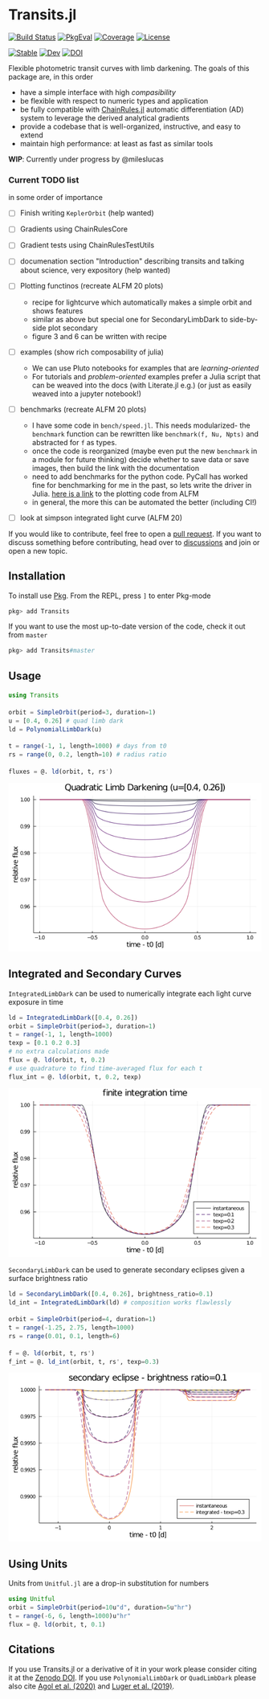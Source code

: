 # Transits.jl

[![Build Status](https://github.com/juliaastro/Transits.jl/workflows/CI/badge.svg)](https://github.com/juliaastro/Transits.jl/actions)
[![PkgEval](https://juliaci.github.io/NanosoldierReports/pkgeval_badges/T/Transits.svg)](https://juliaci.github.io/NanosoldierReports/pkgeval_badges/report.html)
[![Coverage](https://codecov.io/gh/juliaastro/Transits.jl/branch/master/graph/badge.svg)](https://codecov.io/gh/juliaastro/Transits.jl)
[![License](https://img.shields.io/badge/License-MIT-yellow.svg)](https://opensource.org/licenses/MIT)

[![Stable](https://img.shields.io/badge/docs-stable-blue.svg)](https://juliaastro.github.io/Transits.jl/stable)
[![Dev](https://img.shields.io/badge/docs-dev-blue.svg)](https://juliaastro.github.io/Transits.jl/dev)
[![DOI](https://zenodo.org/badge/DOI/10.5281/zenodo.4544095.svg)](https://doi.org/10.5281/zenodo.4544095)

Flexible photometric transit curves with limb darkening. The goals of this package are, in this order

* have a simple interface with high *compasibility*
* be flexible with respect to numeric types and application
* be fully compatible with [ChainRules.jl](https://github.com/juliadiff/ChainRules.jl) automatic differentiation (AD) system to leverage the derived analytical gradients
* provide a codebase that is well-organized, instructive, and easy to extend
* maintain high performance: at least as fast as similar tools

**WIP**: Currently under progress by @mileslucas

### Current TODO list

in some order of importance

- [ ] Finish writing `KeplerOrbit` (help wanted)
- [ ] Gradients using ChainRulesCore
- [ ] Gradient tests using ChainRulesTestUtils
- [ ] documenation section "Introduction" describing transits and talking about science, very expository (help wanted)
- [ ] Plotting functinos (recreate ALFM 20 plots)
    * recipe for lightcurve which automatically makes a simple orbit and shows features
    * similar as above but special one for SecondaryLimbDark to side-by-side plot secondary
    * figure 3 and 6 can be written with recipe
- [ ] examples (show rich composability of julia)
    * We can use Pluto notebooks for examples that are *learning-oriented*
    * For tutorials and *problem-oriented* examples prefer a Julia script that can be weaved into the docs (with Literate.jl e.g.) (or just as easily weaved into a jupyter notebook!)
- [ ] benchmarks (recreate ALFM 20 plots)
    * I have some code in `bench/speed.jl`. This needs modularized- the `benchmark` function can be rewritten like `benchmark(f, Nu, Npts)` and abstracted for `f` as types.
    * once the code is reorganized (maybe even put the new `benchmark` in a module for future thinking) decide whether to save data or save images, then build the link with the documentation
    * need to add benchmarks for the python code. PyCall has worked fine for benchmarking for me in the past, so lets write the driver in Julia. [here is a link](https://github.com/rodluger/Limbdark.jl/blob/master/tex/figures/python/compare_to_batman.py) to the plotting code from ALFM
    * in general, the more this can be automated the better (including CI!)
- [ ] look at simpson integrated light curve (ALFM 20)


If you would like to contribute, feel free to open a [pull request](https://github.com/JuliaAstro/Transits.jl/pulls). If you want to discuss something before contributing, head over to [discussions](https://github.com/JuliaAstro/Transits.jl/discussions) and join or open a new topic.

## Installation

To install use [Pkg](https://julialang.github.io/Pkg.jl/v1/managing-packages/). From the REPL, press `]` to enter Pkg-mode

```julia
pkg> add Transits
```
If you want to use the most up-to-date version of the code, check it out from `master`

```julia
pkg> add Transits#master
```

## Usage

```julia
using Transits

orbit = SimpleOrbit(period=3, duration=1)
u = [0.4, 0.26] # quad limb dark
ld = PolynomialLimbDark(u)

t = range(-1, 1, length=1000) # days from t0
rs = range(0, 0.2, length=10) # radius ratio

fluxes = @. ld(orbit, t, rs')
```

![](limbdark.png)

## Integrated and Secondary Curves

`IntegratedLimbDark` can be used to numerically integrate each light curve exposure in time

```julia
ld = IntegratedLimbDark([0.4, 0.26])
orbit = SimpleOrbit(period=3, duration=1)
t = range(-1, 1, length=1000)
texp = [0.1 0.2 0.3]
# no extra calculations made
flux = @. ld(orbit, t, 0.2)
# use quadrature to find time-averaged flux for each t
flux_int = @. ld(orbit, t, 0.2, texp)
```

![](integrated.png)

`SecondaryLimbDark` can be used to generate secondary eclipses given a surface brightness ratio

```julia
ld = SecondaryLimbDark([0.4, 0.26], brightness_ratio=0.1)
ld_int = IntegratedLimbDark(ld) # composition works flawlessly

orbit = SimpleOrbit(period=4, duration=1)
t = range(-1.25, 2.75, length=1000)
rs = range(0.01, 0.1, length=6)

f = @. ld(orbit, t, rs')
f_int = @. ld_int(orbit, t, rs', texp=0.3)
```

![](secondary.png)

## Using Units

Units from `Unitful.jl` are a drop-in substitution for numbers

```julia
using Unitful
orbit = SimpleOrbit(period=10u"d", duration=5u"hr")
t = range(-6, 6, length=1000)u"hr"
flux = @. ld(orbit, t, 0.1)
```

## Citations

If you use Transits.jl or a derivative of it in your work please consider citing it at the [Zenodo DOI](https://doi.org/10.5281/zenodo.4544095). If you use `PolynomialLimbDark` or `QuadLimbDark` please also cite [Agol et al. (2020)](https://ui.adsabs.harvard.edu/abs/2020AJ....159..123A/abstract) and [Luger et al. (2019)](https://ui.adsabs.harvard.edu/abs/2019AJ....157...64L/abstract).
